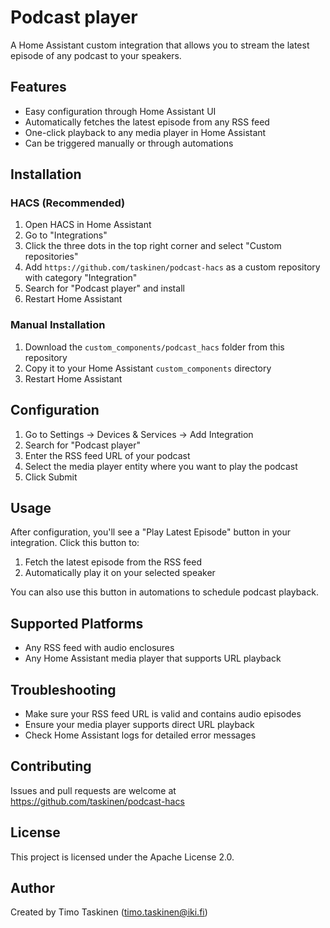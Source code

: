 # Podcast player

A Home Assistant custom integration that allows you to stream the latest episode of any podcast to your speakers.

## Features

- Easy configuration through Home Assistant UI
- Automatically fetches the latest episode from any RSS feed
- One-click playback to any media player in Home Assistant
- Can be triggered manually or through automations

## Installation

### HACS (Recommended)

1. Open HACS in Home Assistant
2. Go to "Integrations"
3. Click the three dots in the top right corner and select "Custom repositories"
4. Add `https://github.com/taskinen/podcast-hacs` as a custom repository with category "Integration"
5. Search for "Podcast player" and install
6. Restart Home Assistant

### Manual Installation

1. Download the `custom_components/podcast_hacs` folder from this repository
2. Copy it to your Home Assistant `custom_components` directory
3. Restart Home Assistant

## Configuration

1. Go to Settings → Devices & Services → Add Integration
2. Search for "Podcast player"
3. Enter the RSS feed URL of your podcast
4. Select the media player entity where you want to play the podcast
5. Click Submit

## Usage

After configuration, you'll see a "Play Latest Episode" button in your integration. Click this button to:

1. Fetch the latest episode from the RSS feed
2. Automatically play it on your selected speaker

You can also use this button in automations to schedule podcast playback.

## Supported Platforms

- Any RSS feed with audio enclosures
- Any Home Assistant media player that supports URL playback

## Troubleshooting

- Make sure your RSS feed URL is valid and contains audio episodes
- Ensure your media player supports direct URL playback
- Check Home Assistant logs for detailed error messages

## Contributing

Issues and pull requests are welcome at https://github.com/taskinen/podcast-hacs

## License

This project is licensed under the Apache License 2.0.

## Author

Created by Timo Taskinen (timo.taskinen@iki.fi)